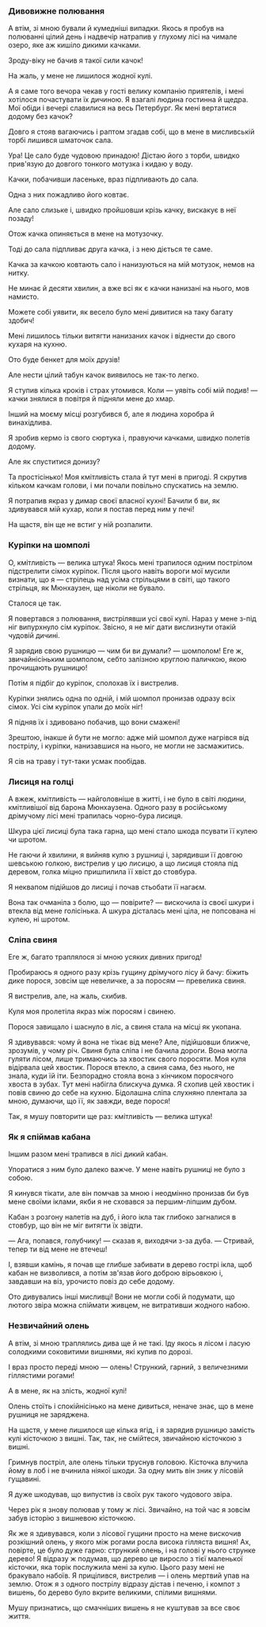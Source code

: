 ### Дивовижне полювання

А втім, зі мною бували й кумедніші випадки.
Якось я пробув на полюванні цілий день і надвечір натрапив у глухому лісі на чимале озеро, яке аж кишіло дикими качками.

Зроду-віку не бачив я такої сили качок!

На жаль, у мене не лишилося жодної кулі.

А я саме того вечора чекав у гості велику компанію приятелів, і мені хотілося почастувати їх дичиною.
Я взагалі людина гостинна й щедра.
Мої обіди і вечері славилися на весь Петербург.
Як мені вертатися додому без качок?

Довго я стояв вагаючись і раптом згадав собі, що в мене в мисливській торбі лишився шматочок сала.

Ура!
Це сало буде чудовою принадою!
Дістаю його з торби, швидко прив'язую до довгого тонкого мотузка і кидаю у воду.

Качки, побачивши ласеньке, враз підпливають до сала.

Одна з них пожадливо його ковтає.

Але сало слизьке і, швидко пройшовши крізь качку, вискакує в неї позаду!

Отож качка опиняється в мене на мотузочку.

Тоді до сала підпливає друга качка, і з нею діється те саме.

Качка за качкою ковтають сало і нанизуються на мій мотузок, немов на нитку.

Не минає й десяти хвилин, а вже всі як є качки нанизані на нього, мов намисто.

Можете собі уявити, як весело було мені дивитися на таку багату здобич!

Мені лишилось тільки витягти нанизаних качок і віднести до свого кухаря на кухню.

Ото буде бенкет для моїх друзів!

Але нести цілий табун качок виявилось не так-то легко.

Я ступив кілька кроків і страх утомився.
Коли — уявіть собі мій подив!
— качки знялися в повітря й підняли мене до хмар.

Інший на моєму місці розгубився б, але я людина хоробра й винахідлива.

Я зробив кермо із свого сюртука і, правуючи качками, швидко полетів додому.

Але як спуститися донизу?

Та простісінько!
Моя кмітливість стала й тут мені в пригоді.
Я скрутив кільком качкам голови, і ми почали повільно спускатись на землю.

Я потрапив якраз у димар своєї власної кухні!
Бачили б ви, як здивувався мій кухар, коли я постав перед ним у печі!

На щастя, він ще не встиг у ній розпалити.

### Куріпки на шомполі

О, кмітливість — велика штука!
Якось мені трапилося одним пострілом підстрелити сімох куріпок.
Після цього навіть вороги мої мусили визнати, що я — стрілець над усіма стрільцями в світі, що такого стрільця, як Мюнхаузен, ще ніколи не бувало.

Сталося це так.

Я повертався з полювання, вистрілявши усі свої кулі.
Нараз у мене з-під ніг випурхнуло сім куріпок.
Звісно, я не міг дати вислизнути отакій чудовій дичині.

Я зарядив свою рушницю — чим би ви думали?
— шомполом!
Еге ж, звичайнісіньким шомполом, себто залізною круглою паличкою, якою прочищають рушницю!

Потім я підбіг до куріпок, сполохав їх і вистрелив.

Куріпки знялись одна по одній, і мій шомпол пронизав одразу всіх сімох.
Усі сім куріпок упали до моїх ніг!

Я підняв їх і здивовано побачив, що вони смажені!

Зрештою, інакше й бути не могло: адже мій шомпол дуже нагрівся від пострілу, і куріпки, нанизавшися на нього, не могли не засмажитись.

Я сів на траву і тут-таки усмак пообідав.

### Лисиця на голці

А вжеж, кмітливість — найголовніше в житті, і не було в світі людини, кмітливішої від барона Мюнхаузена.
Одного разу в російському дрімучому лісі мені трапилась чорно-бура лисиця.

Шкура цієї лисиці була така гарна, що мені стало шкода псувати її кулею чи шротом.

Не гаючи й хвилини, я вийняв кулю з рушниці і, зарядивши її довгою шевською голкою, вистрелив у цю лисицю, а що лисиця стояла під деревом, голка міцно пришпилила її хвіст до стовбура.

Я неквапом підійшов до лисиці і почав стьобати її нагаєм.

Вона так очманіла з болю, що — повірите?
— вискочила із своєї шкури і втекла від мене голісінька.
А шкура дісталась мені ціла, не попсована ні кулею, ні шротом.

### Сліпа свиня

Еге ж, багато траплялося зі мною усяких дивних пригод!

Пробираюсь я одного разу крізь гущину дрімучого лісу й бачу: біжить дике порося, зовсім ще невеличке, а за поросям — превелика свиня.

Я вистрелив, але, на жаль, схибив.

Куля моя пролетіла якраз між поросям і свинею.

Порося завищало і шаснуло в ліс, а свиня стала на місці як укопана.

Я здивувався: чому й вона не тікає від мене?
Але, підійшовши ближче, зрозумів, у чому річ.
Свиня була сліпа і не бачила дороги.
Вона могла гуляти лісом, лише тримаючись за хвостик свого поросяти.
Моя куля відірвала цей хвостик.
Порося втекло, а свиня сама, без нього, не знала, куди їй іти.
Безпорадно стояла вона з кінчиком поросячого хвоста в зубах.
Тут мені набігла блискуча думка.
Я схопив цей хвостик і повів свиню до себе на кухню.
Бідолашна сліпа слухняно плентала за мною, думаючи, що її, як завжди, веде порося!

Так, я мушу повторити ще раз: кмітливість — велика штука!

### Як я спіймав кабана

Іншим разом мені трапився в лісі дикий кабан.

Упоратися з ним було далеко важче.
У мене навіть рушниці не було з собою.

Я кинувся тікати, але він помчав за мною і неодмінно пронизав би був мене своїми іклами, якби я не сховався за першим-ліпшим дубом.

Кабан з розгону налетів на дуб, і його ікла так глибоко загналися в стовбур, що він не міг витягти їх звідти.

— Ага, попався, голубчику!
— сказав я, виходячи з-за дуба.
— Стривай, тепер ти від мене не втечеш!

І, взявши камінь, я почав ще глибше забивати в дерево гострі ікла, щоб кабан не визволився, а потім зв'язав його доброю вірьовкою і, завдавши на віз, урочисто повіз до себе додому.

Ото дивувались інші мисливці!
Вони не могли собі й подумати, що лютого звіра можна спіймати живцем, не витративши жодного набою.

### Незвичайний олень

А втім, зі мною траплялись дива ще й не такі.
Іду якось я лісом і ласую солодкими соковитими вишнями, які купив по дорозі.

І враз просто переді мною — олень!
Стрункий, гарний, з величезними гіллястими рогами!

А в мене, як на злість, жодної кулі!

Олень стоїть і спокійнісінько на мене дивиться, неначе знає, що в мене рушниця не заряджена.

На щастя, у мене лишилося ще кілька ягід, і я зарядив рушницю замість кулі кісточкою з вишні.
Так, так, не смійтеся, звичайною кісточкою з вишні.

Гримнув постріл, але олень тільки труснув головою.
Кісточка влучила йому в лоб і не вчинила ніякої шкоди.
За одну мить він зник у лісовій гущавині.

Я дуже шкодував, що випустив із своїх рук такого чудового звіра.

Через рік я знову полював у тому ж лісі.
Звичайно, на той час я зовсім забув історію з вишневою кісточкою.

Як же я здивувався, коли з лісової гущини просто на мене вискочив розкішний олень, у якого між рогами росла висока гілляста вишня!
Ах, повірте, це було дуже гарно: стрункий олень, і на голові у нього струнке дерево!
Я відразу ж подумав, що дерево це виросло з тієї маленької кісточки, яка торік послужила мені за кулю.
Цього разу мені не бракувало набоїв.
Я прицілився, вистрелив — і олень мертвий упав на землю.
Отож я з одного пострілу відразу дістав і печеню, і компот з вишень, бо дерево було вкрите великими, спілими вишнями.

Мушу признатись, що смачніших вишень я не куштував за все своє життя.
